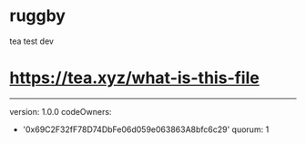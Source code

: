 # ruggby
tea test dev
# https://tea.xyz/what-is-this-file
---
version: 1.0.0
codeOwners:
  - '0x69C2F32fF78D74DbFe06d059e063863A8bfc6c29'
quorum: 1
